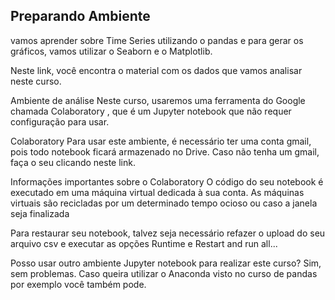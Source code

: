 ## Preparando Ambiente

vamos aprender sobre Time Series utilizando o pandas e para gerar os gráficos, vamos utilizar o Seaborn e o Matplotlib.

Neste link, você encontra o material com os dados que vamos analisar neste curso.

Ambiente de análise
Neste curso, usaremos uma ferramenta do Google chamada Colaboratory , que é um Jupyter notebook que não requer configuração para usar.

Colaboratory
Para usar este ambiente, é necessário ter uma conta gmail, pois todo notebook ficará armazenado no Drive. Caso não tenha um gmail, faça o seu clicando neste link.

Informações importantes sobre o Colaboratory
O código do seu notebook é executado em uma máquina virtual dedicada à sua conta. As máquinas virtuais são recicladas por um determinado tempo ocioso ou caso a janela seja finalizada

Para restaurar seu notebook, talvez seja necessário refazer o upload do seu arquivo csv e executar as opções Runtime e Restart and run all...

Posso usar outro ambiente Jupyter notebook para realizar este curso?
Sim, sem problemas. Caso queira utilizar o Anaconda visto no curso de pandas por exemplo você também pode.
